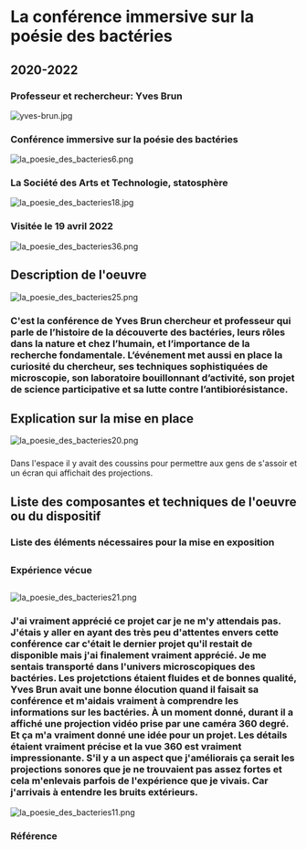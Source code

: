 # La conférence immersive sur la poésie des bactéries
## 2020-2022

### Professeur et rechercheur: Yves Brun
![yves-brun.jpg](photographie/yves-brun.jpg)
### Conférence immersive sur la poésie des bactéries
![la_poesie_des_bacteries6.png](photographie/la_poesie_des_bacteries6.png)
### La Société des Arts et Technologie, statosphère
![la_poesie_des_bacteries18.jpg](photographie/la_poesie_des_bacteries18.jpg)
### Visitée le 19 avril 2022
![la_poesie_des_bacteries36.png](photographie/la_poesie_des_bacteries36.png)
## Description de l'oeuvre
![la_poesie_des_bacteries25.png](photographie/la_poesie_des_bacteries25.png)
### C'est la conférence de Yves Brun chercheur et professeur qui parle de l’histoire de la découverte des bactéries, leurs rôles dans la nature et chez l’humain, et l’importance de la recherche fondamentale. L’événement met aussi en place la curiosité du chercheur, ses techniques sophistiquées de microscopie, son laboratoire bouillonnant d’activité, son projet de science participative et sa lutte contre l’antibiorésistance. 


## Explication sur la mise en place
![la_poesie_des_bacteries20.png](photographie/la_poesie_des_bacteries20.png)
### 
Dans l'espace il y avait des coussins pour permettre aux gens de s'assoir et un écran qui affichait des projections.
## Liste des composantes et techniques de l'oeuvre ou du dispositif 

###

### Liste des éléments nécessaires pour la mise en exposition 
##

### Expérience vécue
##
![la_poesie_des_bacteries21.png](photographie/la_poesie_des_bacteries21.png)
### J'ai vraiment apprécié ce projet car je ne m'y attendais pas. J'étais y aller en ayant des très peu d'attentes envers cette conférence car c'était le dernier projet qu'il restait de disponible mais j'ai finalement vraiment apprécié. Je me sentais transporté dans l'univers microscopiques des bactéries. Les projetctions étaient fluides et de bonnes qualité, Yves Brun avait une bonne élocution quand il faisait sa conférence et m'aidais vraiment à comprendre les informations sur les bactéries. À un moment donné, durant il a affiché une projection vidéo prise par une caméra 360 degré. Et ça m'a vraiment donné une idée pour un projet. Les détails étaient vraiment précise et la vue 360 est vraiment impressionante. S'il y a un aspect que j'améliorais ça serait les projections sonores que je ne trouvaient pas assez fortes et cela m'enlevais parfois de l'expérience que je vivais. Car j'arrivais à entendre les bruits extérieurs. 
![la_poesie_des_bacteries11.png](photographie/la_poesie_des_bacteries11.png)

### Référence
